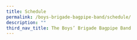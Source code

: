 ```yaml
---
title: Schedule
permalink: /boys-brigade-bagpipe-band/schedule/
description: ""
third_nav_title: The Boys’ Brigade Bagpipe Band
---
```

